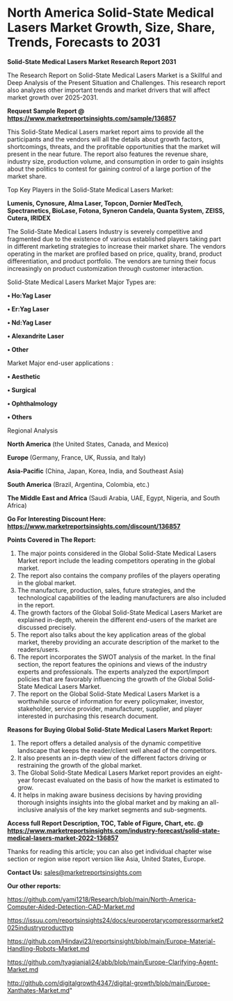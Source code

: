 # North America Solid-State Medical Lasers Market Growth, Size, Share, Trends, Forecasts to 2031

<strong>Solid-State Medical Lasers Market Research Report 2031</strong>

The Research Report on Solid-State Medical Lasers Market is a Skillful and Deep Analysis of the Present Situation and Challenges. This research report also analyzes other important trends and market drivers that will affect market growth over 2025-2031.

<strong>Request Sample Report @ <a href=https://www.marketreportsinsights.com/sample/136857>https://www.marketreportsinsights.com/sample/136857</a></strong>

This Solid-State Medical Lasers market report aims to provide all the participants and the vendors will all the details about growth factors, shortcomings, threats, and the profitable opportunities that the market will present in the near future. The report also features the revenue share, industry size, production volume, and consumption in order to gain insights about the politics to contest for gaining control of a large portion of the market share.

Top Key Players in the Solid-State Medical Lasers Market:

<strong>Lumenis, Cynosure, Alma Laser, Topcon, Dornier MedTech, Spectranetics, BioLase, Fotona, Syneron Candela, Quanta System, ZEISS, Cutera, IRIDEX</strong>

The Solid-State Medical Lasers Industry is severely competitive and fragmented due to the existence of various established players taking part in different marketing strategies to increase their market share. The vendors operating in the market are profiled based on price, quality, brand, product differentiation, and product portfolio. The vendors are turning their focus increasingly on product customization through customer interaction.

Solid-State Medical Lasers Market Major Types are:

<strong>• Ho:Yag Laser

• Er:Yag Laser

• Nd:Yag Laser

• Alexandrite Laser

• Other</strong>

Market Major end-user applications :

<strong>• Aesthetic

• Surgical

• Ophthalmology

• Others</strong>

Regional Analysis

</u><strong><b>North America</b></strong> (the United States, Canada, and Mexico)

<strong><b>Europe </b></strong>(Germany, France, UK, Russia, and Italy)

<strong><b>Asia-Pacific</b></strong> (China, Japan, Korea, India, and Southeast Asia)

<strong><b>South America</b></strong> (Brazil, Argentina, Colombia, etc.)

<strong><b>The Middle East and Africa</b></strong> (Saudi Arabia, UAE, Egypt, Nigeria, and South Africa)

<strong>Go For Interesting Discount Here: <a href=https://www.marketreportsinsights.com/discount/136857>https://www.marketreportsinsights.com/discount/136857</a></strong>

<strong>Points Covered in The Report:</strong>
<ol>
  <li>The major points considered in the Global Solid-State Medical Lasers Market report include the leading competitors operating in the global market.</li>
  <li>The report also contains the company profiles of the players operating in the global market.</li>
  <li>The manufacture, production, sales, future strategies, and the technological capabilities of the leading manufacturers are also included in the report.</li>
  <li>The growth factors of the Global Solid-State Medical Lasers Market are explained in-depth, wherein the different end-users of the market are discussed precisely.</li>
  <li>The report also talks about the key application areas of the global market, thereby providing an accurate description of the market to the readers/users.</li>
  <li>The report incorporates the SWOT analysis of the market. In the final section, the report features the opinions and views of the industry experts and professionals. The experts analyzed the export/import policies that are favorably influencing the growth of the Global Solid-State Medical Lasers Market.</li>
  <li>The report on the Global Solid-State Medical Lasers Market is a worthwhile source of information for every policymaker, investor, stakeholder, service provider, manufacturer, supplier, and player interested in purchasing this research document.</li>
</ol>
<strong>Reasons for Buying Global Solid-State Medical Lasers Market Report:</strong>

<ol>
  <li>The report offers a detailed analysis of the dynamic competitive landscape that keeps the reader/client well ahead of the competitors.</li>
  <li>It also presents an in-depth view of the different factors driving or restraining the growth of the global market.</li>
  <li>The Global Solid-State Medical Lasers Market report provides an eight-year forecast evaluated on the basis of how the market is estimated to grow.</li>
  <li>It helps in making aware business decisions by having providing thorough insights insights into the global market and by making an all-inclusive analysis of the key market segments and sub-segments.</li>
</ol>
<strong>Access full Report Description, TOC, Table of Figure, Chart, etc. @ <a href=https://www.marketreportsinsights.com/industry-forecast/solid-state-medical-lasers-market-2022-136857>https://www.marketreportsinsights.com/industry-forecast/solid-state-medical-lasers-market-2022-136857</a></strong>


Thanks for reading this article; you can also get individual chapter wise section or region wise report version like Asia, United States, Europe.

<strong>Contact Us:</strong>
sales@marketreportsinsights.com

<strong>Our other reports:</strong>

<a href=https://github.com/yami1218/Research/blob/main/North-America-Computer-Aided-Detection-CAD-Market.md>https://github.com/yami1218/Research/blob/main/North-America-Computer-Aided-Detection-CAD-Market.md</a>

<a href=https://issuu.com/reportsinsights24/docs/europerotarycompressormarket2025industryproducttyp>https://issuu.com/reportsinsights24/docs/europerotarycompressormarket2025industryproducttyp</a>

<a href=https://github.com/Hindavi23/reportsinsight/blob/main/Europe-Material-Handling-Robots-Market.md>https://github.com/Hindavi23/reportsinsight/blob/main/Europe-Material-Handling-Robots-Market.md</a>

<a href=https://github.com/tyagianjali24/abb/blob/main/Europe-Clarifying-Agent-Market.md>https://github.com/tyagianjali24/abb/blob/main/Europe-Clarifying-Agent-Market.md</a>

<a href=http://github.com/digitalgrowth4347/digital-growth/blob/main/Europe-Xanthates-Market.md>http://github.com/digitalgrowth4347/digital-growth/blob/main/Europe-Xanthates-Market.md</a>"
